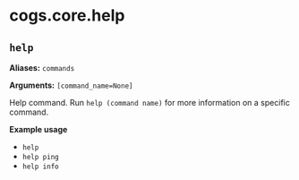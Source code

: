 # cogs.core.help

## `help`

**Aliases:** `commands`

**Arguments:** `[command_name=None]`

Help command. Run `help (command name)` for more information on a specific command.

**Example usage**

* `help`
* `help ping`
* `help info`